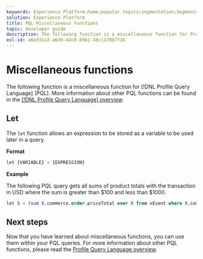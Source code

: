 ```yaml
---
keywords: Experience Platform;home;popular topics;segmentation;Segmentation;Segmentation Service;pql;PQL;Profile Query Language;miscellaneous functions;misc;
solution: Experience Platform
title: PQL Miscellaneous Functions
topic: developer guide
description: The following function is a miscellaneous function for Profile Query Language (PQL).
exl-id: a6ed31a2-a649-4dc8-89b1-48c1170b7f16
---
```

# Miscellaneous functions

The following function is a miscellaneous function for [!DNL Profile Query Language] (PQL). More information about other PQL functions can be found in the [[!DNL Profile Query Language] overview](./overview.md).

## Let

The `let` function allows an expression to be stored as a variable to be used later in a query.

**Format**

```sql
let {VARIABLE} = {EXPRESSION}
```

**Example**

The following PQL query gets all sums of product totals with the transaction in USD where the sum is greater than $100 and less than $1000.

```sql
let S = (sum X.commerce.order.priceTotal over X from xEvent where X.commerce.order.currencyCode = "USD") in (S > 100 and S < 1000)
```

## Next steps

Now that you have learned about miscellaneous functions, you can use them within your PQL queries. For more information about other PQL functions, please read the [Profile Query Language overview](./overview.md).
